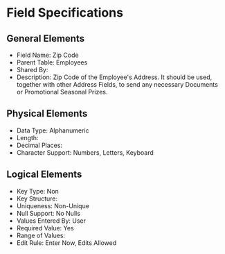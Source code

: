# Field Specifications

## General Elements

- Field Name: Zip Code
- Parent Table: Employees
- Shared By: 
- Description: Zip Code of the Employee's Address. It should be used, together with other Address Fields, to send any necessary Documents or Promotional Seasonal Prizes. 

## Physical Elements

- Data Type: Alphanumeric
- Length: 
- Decimal Places: 
- Character Support: Numbers, Letters, Keyboard 

## Logical Elements

- Key Type: Non
- Key Structure: 
- Uniqueness: Non-Unique
- Null Support: No Nulls
- Values Entered By: User
- Required Value: Yes
- Range of Values: 
- Edit Rule: Enter Now, Edits Allowed

